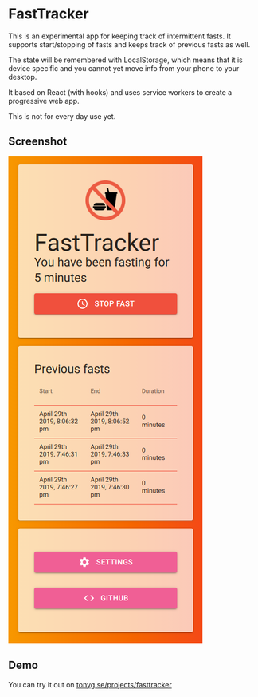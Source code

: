 # FastTracker

This is an experimental app for keeping track of intermittent fasts.
It supports start/stopping of fasts and keeps track of previous fasts as well.

The state will be remembered with LocalStorage, which means that it is device
specific and you cannot yet move info from your phone to your desktop.

It based on React (with hooks) and uses service workers to create a progressive web app.

This is not for every day use yet.

## Screenshot

![FastTracker screenshot](screenshot.png 'FastTracker screenshot')

## Demo

You can try it out on [tonyg.se/projects/fasttracker](https://www.tonyg.se/projects/fasttracker 'FastTracker')
